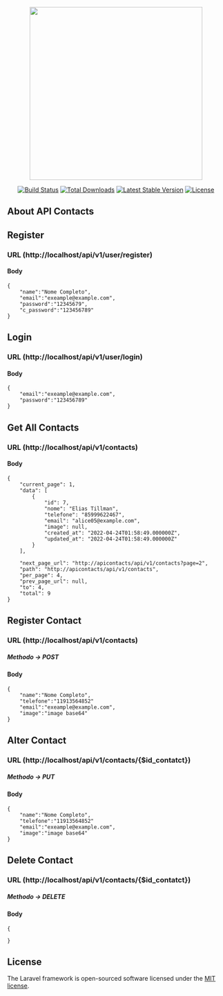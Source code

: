 <p align="center"><a href="https://laravel.com" target="_blank"><img src="https://raw.githubusercontent.com/laravel/art/master/logo-lockup/5%20SVG/2%20CMYK/1%20Full%20Color/laravel-logolockup-cmyk-red.svg" width="400"></a></p>

<p align="center">
<a href="https://travis-ci.org/laravel/framework"><img src="https://travis-ci.org/laravel/framework.svg" alt="Build Status"></a>
<a href="https://packagist.org/packages/laravel/framework"><img src="https://img.shields.io/packagist/dt/laravel/framework" alt="Total Downloads"></a>
<a href="https://packagist.org/packages/laravel/framework"><img src="https://img.shields.io/packagist/v/laravel/framework" alt="Latest Stable Version"></a>
<a href="https://packagist.org/packages/laravel/framework"><img src="https://img.shields.io/packagist/l/laravel/framework" alt="License"></a>
</p>

## About API Contacts

## Register
### URL (http://localhost/api/v1/user/register)

#### Body
```
{
    "name":"Nome Completo",
    "email":"exeample@example.com",
    "password":"12345679",
    "c_password":"123456789"
}
```

## Login
### URL (http://localhost/api/v1/user/login)

#### Body
```
{
    "email":"exeample@example.com",
    "password":"123456789"
}
```

## Get All Contacts
### URL (http://localhost/api/v1/contacts)

#### Body
```
{
    "current_page": 1,
    "data": [
        {
            "id": 7,
            "nome": "Elias Tillman",
            "telefone": "85999622467",
            "email": "alice05@example.com",
            "image": null,
            "created_at": "2022-04-24T01:58:49.000000Z",
            "updated_at": "2022-04-24T01:58:49.000000Z"
        }
    ],
    
    "next_page_url": "http://apicontacts/api/v1/contacts?page=2",
    "path": "http://apicontacts/api/v1/contacts",
    "per_page": 4,
    "prev_page_url": null,
    "to": 4,
    "total": 9
}
```

## Register Contact
### URL (http://localhost/api/v1/contacts)
##### Methodo -> POST

#### Body
```
{
    "name":"Nome Completo",
    "telefone":"11913564852"
    "email":"exeample@example.com",
    "image":"image base64"
}
```

## Alter Contact
### URL (http://localhost/api/v1/contacts/{$id_contatct})
##### Methodo -> PUT

#### Body
```
{
    "name":"Nome Completo",
    "telefone":"11913564852"
    "email":"exeample@example.com",
    "image":"image base64"
}
```

## Delete Contact
### URL (http://localhost/api/v1/contacts/{$id_contatct})
##### Methodo -> DELETE

#### Body
```
{

}
```

## License

The Laravel framework is open-sourced software licensed under the [MIT license](https://opensource.org/licenses/MIT).

